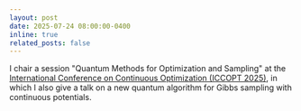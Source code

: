 ```yaml
---
layout: post
date: 2025-07-24 08:00:00-0400
inline: true
related_posts: false
---
```


I chair a session "Quantum Methods for Optimization and Sampling" at the [International Conference on Continuous Optimization (ICCOPT 2025)](https://iccopt2025usc.sched.com/), in which I also give a talk on a new quantum algorithm for Gibbs sampling with continuous potentials.
